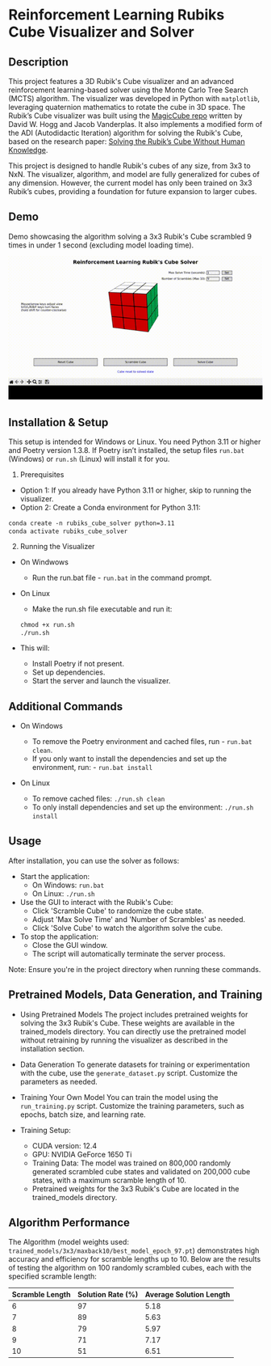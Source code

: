 # Reinforcement Learning Rubiks Cube Visualizer and Solver

## Description
This project features a 3D Rubik's Cube visualizer and an advanced reinforcement learning-based solver using the Monte Carlo Tree Search (MCTS) algorithm. The visualizer was developed in Python with `matplotlib`, leveraging quaternion mathematics to rotate the cube in 3D space. The Rubik’s Cube visualizer was built using the [MagicCube repo](https://github.com/davidwhogg/MagicCube/tree/master) written by David W. Hogg and Jacob Vanderplas. It also implements a modified form of the ADI (Autodidactic Iteration) algorithm for solving the Rubik's Cube, based on the research paper: [Solving the Rubik’s Cube Without Human Knowledge](https://arxiv.org/abs/1805.07470).

This project is designed to handle Rubik's cubes of any size, from 3x3 to NxN. The visualizer, algorithm, and model are fully generalized for cubes of any dimension. However, the current model has only been trained on 3x3 Rubik’s cubes, providing a foundation for future expansion to larger cubes.

## Demo
Demo showcasing the algorithm solving a 3x3 Rubik's Cube scrambled 9 times in under 1 second (excluding model loading time).

![Rubik's Cube Demo](Demo/output.gif)

## Installation & Setup
This setup is intended for Windows or Linux. You need Python 3.11 or higher and Poetry version 1.3.8. If Poetry isn’t installed, the setup files `run.bat` (Windows) or `run.sh` (Linux) will install it for you.

1. Prerequisites
  - Option 1: If you already have Python 3.11 or higher, skip to running the visualizer.
  - Option 2: Create a Conda environment for Python 3.11:
```
conda create -n rubiks_cube_solver python=3.11
conda activate rubiks_cube_solver
```

2. Running the Visualizer
  - On Windwows
    - Run the run.bat file - `run.bat` in the command prompt.

  - On Linux
    - Make the run.sh file executable and run it:
    ```
    chmod +x run.sh
    ./run.sh
    ```   
  - This will:
      - Install Poetry if not present.
      - Set up dependencies.
      - Start the server and launch the visualizer.

## Additional Commands
- On Windows
  - To remove the Poetry environment and cached files, run - `run.bat clean`.
  - If you only want to install the dependencies and set up the environment, run: - `run.bat install`

- On Linux
  - To remove cached files: `./run.sh clean`
  - To only install dependencies and set up the environment: `./run.sh install`

## Usage
After installation, you can use the solver as follows:
- Start the application:
  - On Windows: `run.bat`
  - On Linux: `./run.sh`   
- Use the GUI to interact with the Rubik's Cube:
  - Click 'Scramble Cube' to randomize the cube state.
  - Adjust 'Max Solve Time' and 'Number of Scrambles' as needed.
  - Click 'Solve Cube' to watch the algorithm solve the cube.
- To stop the application:
  - Close the GUI window.
  - The script will automatically terminate the server process.

Note: Ensure you're in the project directory when running these commands.

## Pretrained Models, Data Generation, and Training

- Using Pretrained Models
The project includes pretrained weights for solving the 3x3 Rubik's Cube. These weights are available in the trained_models directory. You can directly use the pretrained model without retraining by running the visualizer as described in the installation section.

- Data Generation
To generate datasets for training or experimentation with the cube, use the `generate_dataset.py` script. Customize the parameters as needed.

- Training Your Own Model
You can train the model using the `run_training.py` script. Customize the training parameters, such as epochs, batch size, and learning rate.

- Training Setup:
  - CUDA version: 12.4
  - GPU: NVIDIA GeForce 1650 Ti
  - Training Data: The model was trained on 800,000 randomly generated scrambled cube states and validated on 200,000 cube states, with a maximum scramble length of 10.
  - Pretrained weights for the 3x3 Rubik's Cube are located in the trained_models directory.

## Algorithm Performance
The Algorithm (model weights used: `trained_models/3x3/maxback10/best_model_epoch_97.pt`) demonstrates high accuracy and efficiency for scramble lengths up to 10. Below are the results of testing the algorithm on 100 randomly scrambled cubes, each with the specified scramble length:

| Scramble Length | Solution Rate (%)	| Average Solution Length |
|-----------------|-------------------|-------------------------|
|6	|97|	5.18|
|7	|89|	5.63|
|8	|79|	5.97|
|9  |71|	7.17|
|10 |51|	6.51|


